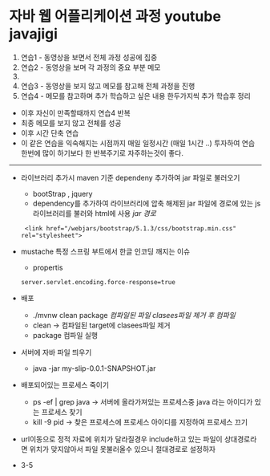 # 자바 웹 어플리케이션 과정 youtube javajigi
1.  연습1 - 동영상을 보면서 전체 과정 성공에 집중
2. 연습2 - 동영상을 보며 각 과정의 중요 부분 메모
  1.
3. 연습3 - 동영상을 보지 않고 메모를 참고해 전체 과정을 진행
4. 연습4 - 메모를 참고하며 추가 학습하고 싶은 내용 한두가지씩 추가 학습후 정리
* 이후 자신이 만족할때까지 연습4 반복
* 최종 메모를 보지 않고 전체를 성공
* 이후 시간 단축 연습
* 이 같은 연습을 익숙해지는 시점까지 매일 일정시간 (매일 1시간 ..) 투자하여 연습 한번에 많이 하기보다 한 반복주기로 자주하는것이 좋다.

---
* 라이브러리 추가시 maven 기준 dependeny 추가하여 jar 파일로 불러오기
  * bootStrap , jquery
  * dependency를 추가하여 라이브러리에 압축 해제된 jar 파일에 경로에 있는 js 라이브러리를 불러와 html에 사용 *jar 경로*
  ~~~
   <link href="/webjars/bootstrap/5.1.3/css/bootstrap.min.css" rel="stylesheet">
  ~~~
* mustache 특정 스프링 부트에서 한글 인코딩 깨지는 이슈
  * propertis
  ~~~
  server.servlet.encoding.force-response=true
  ~~~

* 배포
  * ./mvnw clean package *컴파일된 파일 clasees파일 제거 후 컴파일*
  * clean -> 컴파일된 target에 clasees파일 제거
  * package 컴파일 실행
* 서버에 자바 파일 띄우기
  * java -jar my-slip-0.0.1-SNAPSHOT.jar

* 배포되어있는 프로세스 죽이기
  * ps -ef | grep java -> 서버에 올라가져있는 프로세스중 java 라는 아이디가 있는 프로세스 찾기
  * kill -9 pid -> 찾은 프로세스에 프로세스 아이디를 지정하여 프로세스 끄기

* url이동으로 정적 자료에 위치가 달라질경우 include하고 있는 파일이 상대경로라면 위치가 맞지않아서 파일 못불러올수 있으니 절대경로로 설정하자
* 3-5
